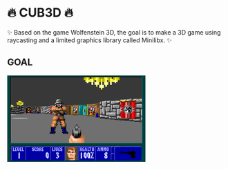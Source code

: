 # :fire: CUB3D :fire:
:sparkles: Based on the game Wolfenstein 3D, the goal is to make a 3D game using raycasting and a limited graphics library called Minilibx. :sparkles:
## GOAL
![wolfenstein 3D screenshot](https://github.com/elianrc/cub3D/blob/master/wolf3d.gif)
